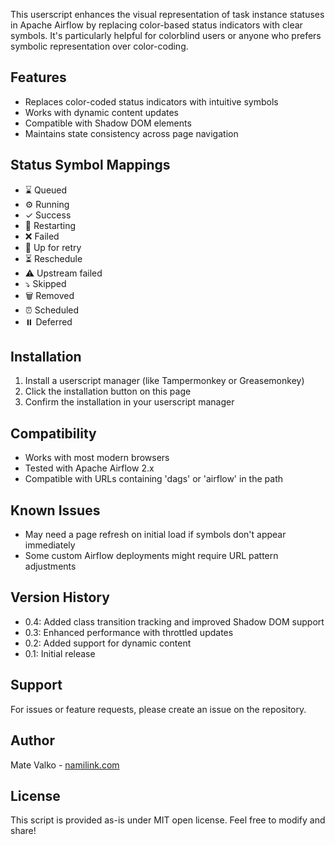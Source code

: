 This userscript enhances the visual representation of task instance statuses in Apache Airflow by replacing color-based status indicators with clear symbols. It's particularly helpful for colorblind users or anyone who prefers symbolic representation over color-coding.

## Features
- Replaces color-coded status indicators with intuitive symbols
- Works with dynamic content updates
- Compatible with Shadow DOM elements
- Maintains state consistency across page navigation

## Status Symbol Mappings
- ⌛ Queued
- ⚙️ Running
- ✓ Success
- 🔄 Restarting
- ❌ Failed
- 🔁 Up for retry
- ⏳ Reschedule
- ⚠️ Upstream failed
- ⤵️ Skipped
- 🗑️ Removed
- ⏰ Scheduled
- ⏸️ Deferred

## Installation
1. Install a userscript manager (like Tampermonkey or Greasemonkey)
2. Click the installation button on this page
3. Confirm the installation in your userscript manager

## Compatibility
- Works with most modern browsers
- Tested with Apache Airflow 2.x
- Compatible with URLs containing 'dags' or 'airflow' in the path

## Known Issues
- May need a page refresh on initial load if symbols don't appear immediately
- Some custom Airflow deployments might require URL pattern adjustments

## Version History
- 0.4: Added class transition tracking and improved Shadow DOM support
- 0.3: Enhanced performance with throttled updates
- 0.2: Added support for dynamic content
- 0.1: Initial release

## Support
For issues or feature requests, please create an issue on the repository.

## Author
Mate Valko - [namilink.com](https://namilink.com)

## License
This script is provided as-is under MIT open license. Feel free to modify and share!
